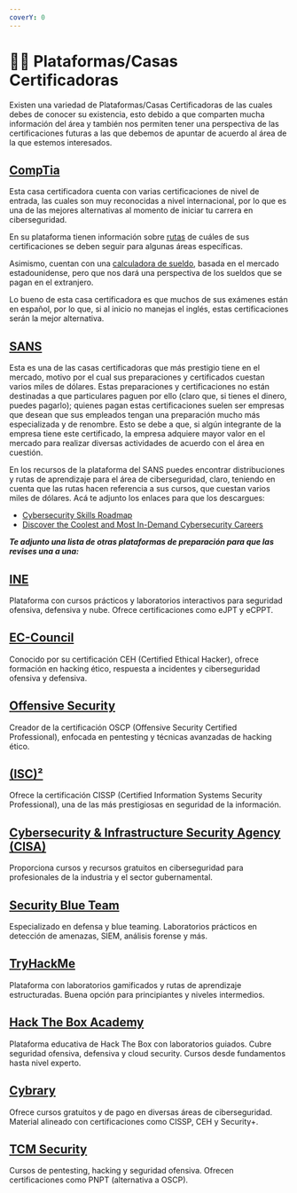 ```yaml
---
coverY: 0
---
```


# 👨‍🎓 Plataformas/Casas Certificadoras

Existen una variedad de Plataformas/Casas Certificadoras de las cuales debes de conocer su existencia, esto debido a que comparten mucha información del área y también nos permiten tener una perspectiva de las certificaciones futuras a las que debemos de apuntar de acuerdo al área de la que estemos interesados.

## [CompTia](https://www.comptia.org/home)

Esta casa certificadora cuenta con varias certificaciones de nivel de entrada, las cuales son muy reconocidas a nivel internacional, por lo que es una de las mejores alternativas al momento de iniciar tu carrera en ciberseguridad.

En su plataforma tienen información sobre [rutas](https://www.comptia.org/content/it-careers-path-roadmap) de cuáles de sus certificaciones se deben seguir para algunas áreas específicas.

Asimismo, cuentan con una [calculadora de sueldo](https://www.comptia.org/content/it-salary-calculator), basada en el mercado estadounidense, pero que nos dará una perspectiva de los sueldos que se pagan en el extranjero.

Lo bueno de esta casa certificadora es que muchos de sus exámenes están en español, por lo que, si al inicio no manejas el inglés, estas certificaciones serán la mejor alternativa.

## [SANS](https://www.sans.org/)

Esta es una de las casas certificadoras que más prestigio tiene en el mercado, motivo por el cual sus preparaciones y certificados cuestan varios miles de dólares. Estas preparaciones y certificaciones no están destinadas a que particulares paguen por ello (claro que, si tienes el dinero, puedes pagarlo); quienes pagan estas certificaciones suelen ser empresas que desean que sus empleados tengan una preparación mucho más especializada y de renombre. Esto se debe a que, si algún integrante de la empresa tiene este certificado, la empresa adquiere mayor valor en el mercado para realizar diversas actividades de acuerdo con el área en cuestión.

En los recursos de la plataforma del SANS puedes encontrar distribuciones y rutas de aprendizaje para el área de ciberseguridad, claro, teniendo en cuenta que las rutas hacen referencia a sus cursos, que cuestan varios miles de dólares. Acá te adjunto los enlaces para que los descargues:

* [Cybersecurity Skills Roadmap](https://www.sans.org/mlp/roadmap-download/)
* [Discover the Coolest and Most In-Demand Cybersecurity Careers](https://www.sans.org/cybersecurity-careers/20-coolest-cyber-security-careers/?msc=careers-page-CTA)



_**Te adjunto una lista de otras plataformas de preparación para que las revises una a una:**_

## [INE](https://ine.com/)

Plataforma con cursos prácticos y laboratorios interactivos para seguridad ofensiva, defensiva y nube. Ofrece certificaciones como eJPT y eCPPT.

## [EC-Council](https://www.eccouncil.org/)

Conocido por su certificación CEH (Certified Ethical Hacker), ofrece formación en hacking ético, respuesta a incidentes y ciberseguridad ofensiva y defensiva.

## [Offensive Security](https://www.offsec.com/)

Creador de la certificación OSCP (Offensive Security Certified Professional), enfocada en pentesting y técnicas avanzadas de hacking ético.

## [**(ISC)²**](https://www.isc2.org/)

Ofrece la certificación CISSP (Certified Information Systems Security Professional), una de las más prestigiosas en seguridad de la información.

## [Cybersecurity & Infrastructure Security Agency (CISA)](https://www.cisa.gov/)

Proporciona cursos y recursos gratuitos en ciberseguridad para profesionales de la industria y el sector gubernamental.

## [Security Blue Team](https://www.securityblue.team/)

Especializado en defensa y blue teaming. Laboratorios prácticos en detección de amenazas, SIEM, análisis forense y más.

## [TryHackMe](https://tryhackme.com/)

Plataforma con laboratorios gamificados y rutas de aprendizaje estructuradas. Buena opción para principiantes y niveles intermedios.

## [Hack The Box Academy](https://academy.hackthebox.com/)

Plataforma educativa de Hack The Box con laboratorios guiados. Cubre seguridad ofensiva, defensiva y cloud security. Cursos desde fundamentos hasta nivel experto.

## [Cybrary](https://www.cybrary.it/)

Ofrece cursos gratuitos y de pago en diversas áreas de ciberseguridad. Material alineado con certificaciones como CISSP, CEH y Security+.

## [TCM Security](https://tcm-sec.com/)

Cursos de pentesting, hacking y seguridad ofensiva. Ofrecen certificaciones como PNPT (alternativa a OSCP).
